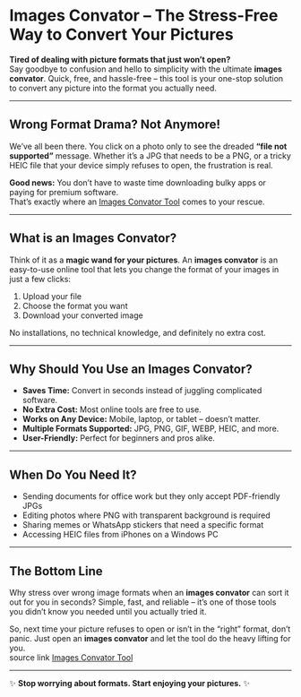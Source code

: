 # Images Convator – The Stress-Free Way to Convert Your Pictures

**Tired of dealing with picture formats that just won’t open?**  
Say goodbye to confusion and hello to simplicity with the ultimate **images convator**. Quick, free, and hassle-free – this tool is your one-stop solution to convert any picture into the format you actually need.

---

## Wrong Format Drama? Not Anymore!

We’ve all been there. You click on a photo only to see the dreaded **“file not supported”** message. Whether it’s a JPG that needs to be a PNG, or a tricky HEIC file that your device simply refuses to open, the frustration is real.  

**Good news:** You don’t have to waste time downloading bulky apps or paying for premium software.  
That’s exactly where an <a href="http://images-convertor.pages.dev/">Images Convator Tool</a> comes to your rescue.

---

## What is an Images Convator?

Think of it as a **magic wand for your pictures**. An **images convator** is an easy-to-use online tool that lets you change the format of your images in just a few clicks:  

1. Upload your file  
2. Choose the format you want  
3. Download your converted image  

No installations, no technical knowledge, and definitely no extra cost.

---

## Why Should You Use an Images Convator?

- **Saves Time:** Convert in seconds instead of juggling complicated software.  
- **No Extra Cost:** Most online tools are free to use.  
- **Works on Any Device:** Mobile, laptop, or tablet – doesn’t matter.  
- **Multiple Formats Supported:** JPG, PNG, GIF, WEBP, HEIC, and more.  
- **User-Friendly:** Perfect for beginners and pros alike.

---

## When Do You Need It?

- Sending documents for office work but they only accept PDF-friendly JPGs  
- Editing photos where PNG with transparent background is required  
- Sharing memes or WhatsApp stickers that need a specific format  
- Accessing HEIC files from iPhones on a Windows PC  

---

## The Bottom Line

Why stress over wrong image formats when an **images convator** can sort it out for you in seconds? Simple, fast, and reliable – it’s one of those tools you didn’t know you needed until you actually tried it.  

So, next time your picture refuses to open or isn’t in the “right” format, don’t panic. Just open an **images convator** and let the tool do the heavy lifting for you.  
source link <a href="https://dev.to/sima-tech/images-convator-tool-convert-any-picture-format-in-just-seconds-472l/">Images Convator Tool</a>

---

✨ **Stop worrying about formats. Start enjoying your pictures.** ✨
